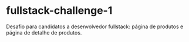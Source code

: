 # fullstack-challenge-1
Desafio para candidatos a desenvolvedor fullstack: página de produtos e página de detalhe de produtos.
